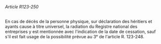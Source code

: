 ###### Article R123-250

En cas de décès de la personne physique, sur déclaration des héritiers et ayants cause à titre universel, la radiation du Registre national des entreprises y est mentionnée avec l'indication de la date de cessation, sauf s'il est fait usage de la possibilité prévue au 3° de l'article R. 123-248.

